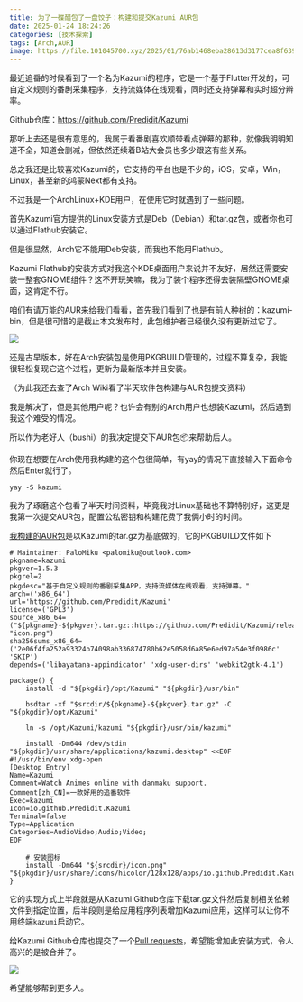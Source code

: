 ```yaml
---
title: 为了一碟醋包了一盘饺子：构建和提交Kazumi AUR包
date: 2025-01-24 18:24:26
categories: [技术探索]
tags: [Arch,AUR]
image: https://file.101045700.xyz/2025/01/76ab1468eba28613d3177cea8f63994d.webp
---
```


最近追番的时候看到了一个名为Kazumi的程序，它是一个基于Flutter开发的，可自定义规则的番剧采集程序，支持流媒体在线观看，同时还支持弹幕和实时超分辨率。

Github仓库：https://github.com/Predidit/Kazumi

那听上去还是很有意思的，我属于看番剧喜欢顺带看点弹幕的那种，就像我明明知道不全，知道会删减，但依然还续着B站大会员也多少跟这有些关系。

总之我还是比较喜欢Kazumi的，它支持的平台也是不少的，iOS，安卓，Win，Linux，甚至新的鸿蒙Next都有支持。

不过我是一个ArchLinux+KDE用户，在使用它时就遇到了一些问题。

首先Kazumi官方提供的Linux安装方式是Deb（Debian）和tar.gz包，或者你也可以通过Flathub安装它。

但是很显然，Arch它不能用Deb安装，而我也不能用Flathub。

Kazumi Flathub的安装方式对我这个KDE桌面用户来说并不友好，居然还需要安装一整套GNOME组件？这不开玩笑嘛，我为了装个程序还得去装隔壁GNOME桌面，这肯定不行。

咱们有请万能的AUR来给我们看看，首先我们看到了也是有前人种树的：kazumi-bin，但是很可惜的是截止本文发布时，此包维护者已经很久没有更新过它了。

![](https://file.101045700.xyz/2025/01/de4c7618811b03e971e5092c703f530f.webp)

还是古早版本，好在Arch安装包是使用PKGBUILD管理的，过程不算复杂，我能很轻松复现它这个过程，更新为最新版本并且安装。

（为此我还去查了Arch Wiki看了半天软件包构建与AUR包提交资料）

我是解决了，但是其他用户呢？也许会有别的Arch用户也想装Kazumi，然后遇到我这个难受的情况。

所以作为老好人（bushi）的我决定提交下AUR包📦来帮助后人。

你现在想要在Arch使用我构建的这个包很简单，有yay的情况下直接输入下面命令然后Enter就行了。

```
yay -S kazumi
```

我为了琢磨这个包看了半天时间资料，毕竟我对Linux基础也不算特别好，这更是我第一次提交AUR包，配置公私密钥和构建花费了我俩小时的时间。

[我构建的AUR包](https://aur.archlinux.org/packages/kazumi)是以Kazumi的tar.gz为基底做的，它的PKGBUILD文件如下

```
# Maintainer: PaloMiku <palomiku@outlook.com>
pkgname=kazumi
pkgver=1.5.3
pkgrel=2
pkgdesc="基于自定义规则的番剧采集APP，支持流媒体在线观看，支持弹幕。"
arch=('x86_64')
url='https://github.com/Predidit/Kazumi'
license=('GPL3')
source_x86_64=("${pkgname}-${pkgver}.tar.gz::https://github.com/Predidit/Kazumi/releases/download/$pkgver/Kazumi_linux_${pkgver}_amd64.tar.gz" "icon.png")
sha256sums_x86_64=('2e06f4fa252a93324b74098ab336874780b62e5058d6a85e6ed97a54e3f0986c' 'SKIP')
depends=('libayatana-appindicator' 'xdg-user-dirs' 'webkit2gtk-4.1')

package() {
    install -d "${pkgdir}/opt/Kazumi" "${pkgdir}/usr/bin"

    bsdtar -xf "$srcdir/${pkgname}-${pkgver}.tar.gz" -C "${pkgdir}/opt/Kazumi"

    ln -s /opt/Kazumi/kazumi "${pkgdir}/usr/bin/kazumi"

    install -Dm644 /dev/stdin "${pkgdir}/usr/share/applications/kazumi.desktop" <<EOF
#!/usr/bin/env xdg-open
[Desktop Entry]
Name=Kazumi
Comment=Watch Animes online with danmaku support.
Comment[zh_CN]=一款好用的追番软件
Exec=kazumi
Icon=io.github.Predidit.Kazumi
Terminal=false
Type=Application
Categories=AudioVideo;Audio;Video;
EOF

    # 安装图标
    install -Dm644 "${srcdir}/icon.png" "${pkgdir}/usr/share/icons/hicolor/128x128/apps/io.github.Predidit.Kazumi.png"
}
```

它的实现方式上半段就是从Kazumi Github仓库下载tar.gz文件然后复制相关依赖文件到指定位置，后半段则是给应用程序列表增加Kazumi应用，这样可以让你不用终端`kazumi`启动它。

给Kazumi Github仓库也提交了一个[Pull requests](https://github.com/Predidit/Kazumi/pull/660)，希望能增加此安装方式，令人高兴的是被合并了。

![](https://file.101045700.xyz/2025/01/cfc871e26ce25d6ed2c5ecb43ba05109.webp)

希望能够帮到更多人。
